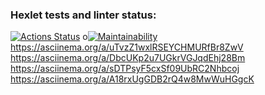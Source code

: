### Hexlet tests and linter status:
[![Actions Status](https://github.com/pancenco/frontend-project-44/workflows/hexlet-check/badge.svg)](https://github.com/pancenco/frontend-project-44/actions)
o[![Maintainability](https://api.codeclimate.com/v1/badges/6ad85fc30b5e1057df84/maintainability)](https://codeclimate.com/github/pancenco/frontend-project-44/maintainability)
https://asciinema.org/a/uTvzZ1wxlRSEYCHMURfBr8ZwV
https://asciinema.org/a/DbcUKp2u7UGkrVGJqdEhj28Bm
https://asciinema.org/a/sDTPsyF5cxSf09UbRC2Nhbcoj
https://asciinema.org/a/A18rxUgGDB2rQ4w8MwWuHGgcK
